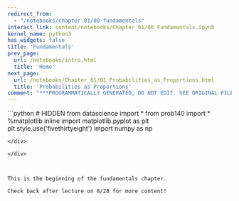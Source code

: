 ```yaml
---
redirect_from:
  - "/notebooks/chapter-01/00-fundamentals"
interact_link: content/notebooks/Chapter_01/00_Fundamentals.ipynb
kernel_name: python3
has_widgets: false
title: 'Fundamentals'
prev_page:
  url: /notebooks/intro.html
  title: 'Home'
next_page:
  url: /notebooks/Chapter_01/01_Probabilities_as_Proportions.html
  title: 'Probabilities as Proportions'
comment: "***PROGRAMMATICALLY GENERATED, DO NOT EDIT. SEE ORIGINAL FILES IN /content***"
---
```



<div markdown="1" class="cell code_cell">
<div class="input_area" markdown="1">
```python
# HIDDEN
from datascience import *
from prob140 import *
%matplotlib inline
import matplotlib.pyplot as plt
plt.style.use('fivethirtyeight')
import numpy as np

```
</div>

</div>



This is the beginning of the fundamentals chapter. 

Check back after lecture on 8/28 for more content!

